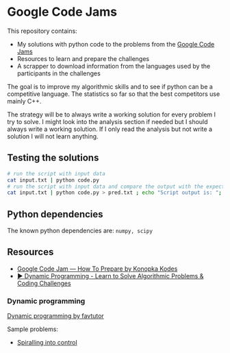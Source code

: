 # Google Code Jams

This repository contains:

- My solutions with python code to the problems from the [Google Code Jams](https://codingcompetitions.withgoogle.com/codejam)
- Resources to learn and prepare the challenges
- A scrapper to download information from the languages used by the participants in the challenges

The goal is to improve my algorithmic skills and to see if python can be a competitive language.
The statistics so far so that the best competitors use mainly C++.

The strategy will be to always write a working solution for every problem I try to solve. I might
look into the analysis section if needed but I should always write a working solution. If I only
read the analysis but not write a solution I will not learn anything.

## Testing the solutions

```bash
# run the script with input data
cat input.txt | python code.py
# run the script with input data and compare the output with the expected output
cat input.txt | python code.py > pred.txt ; echo "Script output is: "; cat pred.txt; echo "Comparison with required output"; diff output.txt pred.txt; rm pred.txt
```

## Python dependencies

The known python dependencies are: `numpy, scipy`

## Resources

- [Google Code Jam — How To Prepare by Konopka Kodes](https://konopkakodes.medium.com/google-code-jam-study-guide-a8c58baf6397)
- [▶️ Dynamic Programming - Learn to Solve Algorithmic Problems & Coding Challenges](https://www.youtube.com/watch?v=oBt53YbR9Kk&t=1638s)

### Dynamic programming

[Dynamic programming by favtutor](https://favtutor.com/blogs/dynamic-programming)

Sample problems:

- [Spiralling into control](https://codingcompetitions.withgoogle.com/codejam/round/00000000008778ec/0000000000b15a74)
